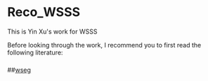# Reco_WSSS
This is Yin Xu's work for WSSS


Before looking through the work, I recommend you to first read the following literature:
###
##[wseg](https://arxiv.org/abs/2110.07110)
